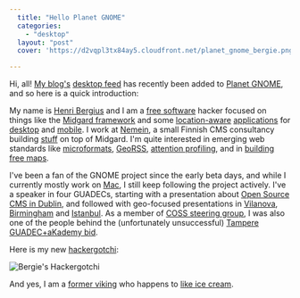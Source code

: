 ```yaml
---
  title: "Hello Planet GNOME"
  categories: 
    - "desktop"
  layout: "post"
  cover: 'https://d2vqpl3tx84ay5.cloudfront.net/planet_gnome_bergie.png'

---
```

<p>
Hi, all! <a href="http://bergie.iki.fi/">My blog's</a> <a href="http://bergie.iki.fi/blog/category/desktop/">desktop feed</a> has recently been added to <a href="http://planet.gnome.org/">Planet GNOME</a>, and so here is a quick introduction:
</p><p>
My name is <a href="http://bergie.iki.fi/about/">Henri Bergius</a> and I am a <a href="http://www.fsfe.org/">free software</a> hacker focused on things like the <a href="http://www.midgard-project.org/">Midgard framework</a> and some <a href="http://geoclue.freedesktop.org/">location-aware</a> <a href="http://maemo.org/downloads/product/OS2007/maemoplazer/">applications</a> for <a href="http://bergie.iki.fi/blog/category/desktop/">desktop</a> and <a href="http://bergie.iki.fi/blog/category/mobility/">mobile</a>. I work at <a href="http://nemein.com/en/">Nemein</a>, a small Finnish CMS consultancy building <a href="http://maemo.org/">stuff</a> on top of Midgard. I'm quite interested in emerging web standards like <a href="http://bergie.iki.fi/blog/firefox-extension-for-microformat-utilization/">microformats</a>, <a href="http://bergie.iki.fi/blog/solving-logistics-of-mamona/">GeoRSS</a>, <a href="http://bergie.iki.fi/blog/putting_attention_to_midgard/">attention profilin</a>g, and in <a href="http://bergie.iki.fi/blog/openstreetmap-s_user-generated_data_wins_when_there_are_changes/">building free maps</a>.
</p><p>
I've been a fan of the GNOME project since the early beta days, and while I currently mostly work on <a href="http://bergie.iki.fi/blog/switching-to-intel-macbook/">Mac</a>, I still keep following the project actively. I've a speaker in four GUADECs, starting with a presentation about <a href="http://www.nehmer.net/~bergie/guadec-2003/">Open Source CMS in Dublin</a>, and followed with geo-focused presentations in <a href="http://bergie.iki.fi/blog/synchronization-and-the-free-software-desktop-in-guadec/">Vilanova</a>, <a href="http://bergie.iki.fi/blog/geoclue_is_appearing/">Birmingham</a> and <a href="http://bergie.iki.fi/blog/notes_from_guadec_istanbul/">Istanbul</a>. As a member of <a href="http://bergie.iki.fi/blog/in_coss_steering_group/">COSS steering group</a>, I was also one of the people behind the (unfortunately unsuccessful) <a href="http://bergie.iki.fi/blog/tampere_is_a_candidate_for_guadec_and_akademy_2009/">Tampere GUADEC+aKademy bid</a>.
</p><p>
Here is my new <a href="http://en.wikipedia.org/wiki/Hackergotchi">hackergotchi</a>:
</p><p>
<img src="https://d2vqpl3tx84ay5.cloudfront.net/planet_gnome_bergie.png" alt="Bergie's Hackergotchi" /></p><p>
And yes, I am a <a href="http://flickr.com/photos/bergie/collections/72157603279990472/">former viking</a> who happens to <a href="http://bergie.iki.fi/blog/at_least_we_won_the_ice_cream_deathmatch/">like ice cream</a>.
</p>
